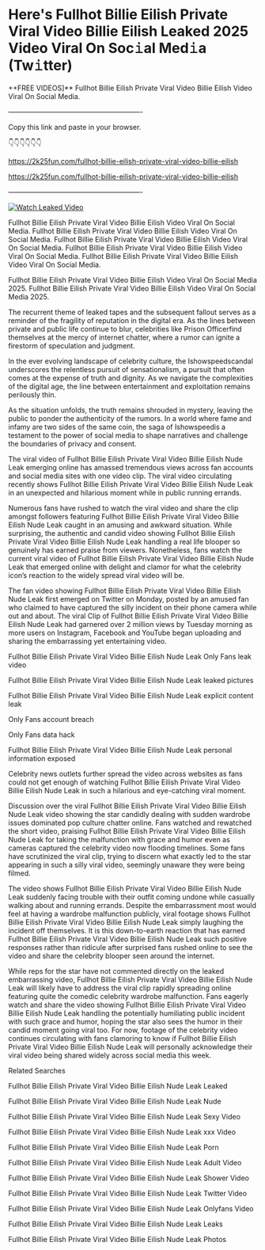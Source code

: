 # Here's Fullhot Billie Eilish Private Viral Video Billie Eilish Leaked 2025 Video Viral On Soc𝚒al Med𝚒a (Tw𝚒tter)

++FREE VIDEOS]** Fullhot Billie Eilish Private Viral Video Billie Eilish Video Viral On Social Media.

———————————————————-

Copy this link and paste in your browser.

👇👇👇👇👇👇

https://2k25fun.com/fullhot-billie-eilish-private-viral-video-billie-eilish

https://2k25fun.com/fullhot-billie-eilish-private-viral-video-billie-eilish

———————————————————-

[![Watch Leaked Video](https://miro.medium.com/v2/resize:fit:828/format:webp/1*cilzJN44JGOrTw9NJCrNHA.gif "Watch Leaked Video")](https://2k25fun.com/fullhot-billie-eilish-private-viral-video-billie-eilish)

Fullhot Billie Eilish Private Viral Video Billie Eilish Video Viral On Social Media. Fullhot Billie Eilish Private Viral Video Billie Eilish Video Viral On Social Media. Fullhot Billie Eilish Private Viral Video Billie Eilish Video Viral On Social Media. Fullhot Billie Eilish Private Viral Video Billie Eilish Video Viral On Social Media. Fullhot Billie Eilish Private Viral Video Billie Eilish Video Viral On Social Media.

Fullhot Billie Eilish Private Viral Video Billie Eilish Video Viral On Social Media 2025. Fullhot Billie Eilish Private Viral Video Billie Eilish Video Viral On Social Media 2025.

The recurrent theme of leaked tapes and the subsequent fallout serves as a reminder of the fragility of reputation in the digital era. As the lines between private and public life continue to blur, celebrities like Prison Officerfind themselves at the mercy of internet chatter, where a rumor can ignite a firestorm of speculation and judgment.

In the ever evolving landscape of celebrity culture, the Ishowspeedscandal underscores the relentless pursuit of sensationalism, a pursuit that often comes at the expense of truth and dignity. As we navigate the complexities of the digital age, the line between entertainment and exploitation remains perilously thin.

As the situation unfolds, the truth remains shrouded in mystery, leaving the public to ponder the authenticity of the rumors. In a world where fame and infamy are two sides of the same coin, the saga of Ishowspeedis a testament to the power of social media to shape narratives and challenge the boundaries of privacy and consent.

The viral video of Fullhot Billie Eilish Private Viral Video Billie Eilish Nude Leak emerging online has amassed tremendous views across fan accounts and social media sites with one video clip. The viral video circulating recently shows Fullhot Billie Eilish Private Viral Video Billie Eilish Nude Leak in an unexpected and hilarious moment while in public running errands.

Numerous fans have rushed to watch the viral video and share the clip amongst followers featuring Fullhot Billie Eilish Private Viral Video Billie Eilish Nude Leak caught in an amusing and awkward situation. While surprising, the authentic and candid video showing Fullhot Billie Eilish Private Viral Video Billie Eilish Nude Leak handling a real life blooper so genuinely has earned praise from viewers. Nonetheless, fans watch the current viral video of Fullhot Billie Eilish Private Viral Video Billie Eilish Nude Leak that emerged online with delight and clamor for what the celebrity icon’s reaction to the widely spread viral video will be.

The fan video showing Fullhot Billie Eilish Private Viral Video Billie Eilish Nude Leak first emerged on Twitter on Monday, posted by an amused fan who claimed to have captured the silly incident on their phone camera while out and about. The viral Clip of Fullhot Billie Eilish Private Viral Video Billie Eilish Nude Leak had garnered over 2 million views by Tuesday morning as more users on Instagram, Facebook and YouTube began uploading and sharing the embarrassing yet entertaining video.

Fullhot Billie Eilish Private Viral Video Billie Eilish Nude Leak Only Fans leak video

Fullhot Billie Eilish Private Viral Video Billie Eilish Nude Leak leaked pictures

Fullhot Billie Eilish Private Viral Video Billie Eilish Nude Leak explicit content leak

Only Fans account breach

Only Fans data hack

Fullhot Billie Eilish Private Viral Video Billie Eilish Nude Leak personal information exposed

Celebrity news outlets further spread the video across websites as fans could not get enough of watching Fullhot Billie Eilish Private Viral Video Billie Eilish Nude Leak in such a hilarious and eye-catching viral moment.

Discussion over the viral Fullhot Billie Eilish Private Viral Video Billie Eilish Nude Leak video showing the star candidly dealing with sudden wardrobe issues dominated pop culture chatter online. Fans watched and rewatched the short video, praising Fullhot Billie Eilish Private Viral Video Billie Eilish Nude Leak for taking the malfunction with grace and humor even as cameras captured the celebrity video now flooding timelines. Some fans have scrutinized the viral clip, trying to discern what exactly led to the star appearing in such a silly viral video, seemingly unaware they were being filmed.

The video shows Fullhot Billie Eilish Private Viral Video Billie Eilish Nude Leak suddenly facing trouble with their outfit coming undone while casually walking about and running errands. Despite the embarrassment most would feel at having a wardrobe malfunction publicly, viral footage shows Fullhot Billie Eilish Private Viral Video Billie Eilish Nude Leak simply laughing the incident off themselves. It is this down-to-earth reaction that has earned Fullhot Billie Eilish Private Viral Video Billie Eilish Nude Leak such positive responses rather than ridicule after surprised fans rushed online to see the video and share the celebrity blooper seen around the internet.

While reps for the star have not commented directly on the leaked embarrassing video, Fullhot Billie Eilish Private Viral Video Billie Eilish Nude Leak will likely have to address the viral clip rapidly spreading online featuring quite the comedic celebrity wardrobe malfunction. Fans eagerly watch and share the video showing Fullhot Billie Eilish Private Viral Video Billie Eilish Nude Leak handling the potentially humiliating public incident with such grace and humor, hoping the star also sees the humor in their candid moment going viral too. For now, footage of the celebrity video continues circulating with fans clamoring to know if Fullhot Billie Eilish Private Viral Video Billie Eilish Nude Leak will personally acknowledge their viral video being shared widely across social media this week.

Related Searches

Fullhot Billie Eilish Private Viral Video Billie Eilish Nude Leak Leaked

Fullhot Billie Eilish Private Viral Video Billie Eilish Nude Leak Nude

Fullhot Billie Eilish Private Viral Video Billie Eilish Nude Leak Sexy Video

Fullhot Billie Eilish Private Viral Video Billie Eilish Nude Leak xxx Video

Fullhot Billie Eilish Private Viral Video Billie Eilish Nude Leak Porn

Fullhot Billie Eilish Private Viral Video Billie Eilish Nude Leak Adult Video

Fullhot Billie Eilish Private Viral Video Billie Eilish Nude Leak Shower Video

Fullhot Billie Eilish Private Viral Video Billie Eilish Nude Leak Twitter Video

Fullhot Billie Eilish Private Viral Video Billie Eilish Nude Leak Onlyfans Video

Fullhot Billie Eilish Private Viral Video Billie Eilish Nude Leak Leaks

Fullhot Billie Eilish Private Viral Video Billie Eilish Nude Leak Photos